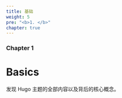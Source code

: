 ```yaml
---
title: 基础
weight: 5
pre: "<b>1. </b>"
chapter: true
---
```


### Chapter 1

# Basics

发现 Hugo 主题的全部内容以及背后的核心概念。
